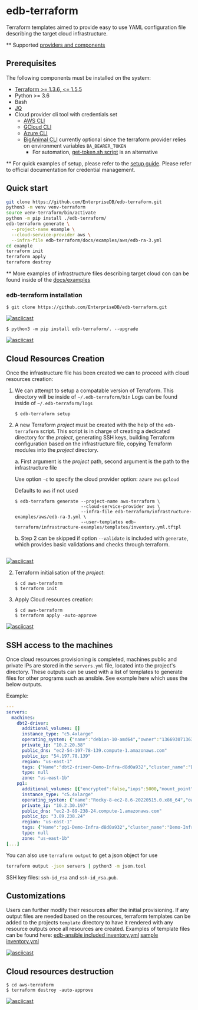 # edb-terraform

Terraform templates aimed to provide easy to use YAML configuration file
describing the target cloud infrastructure.

** Supported [providers and components](./docs/SUPPORTED.md)

## Prerequisites

The following components must be installed on the system:
- [Terraform >= 1.3.6, <= 1.5.5](https://developer.hashicorp.com/terraform/tutorials/aws-get-started/install-cli#install-terraform)
- Python >= 3.6
- Bash
- [JQ](https://jqlang.github.io/jq/download/)
- Cloud provider cli tool with credentials set
  - [AWS CLI](https://docs.aws.amazon.com/cli/latest/userguide/getting-started-install.html)
  - [GCloud CLI](https://cloud.google.com/sdk/docs/install-sdk)
  - [Azure CLI](https://learn.microsoft.com/en-us/cli/azure/install-azure-cli)
  - [BigAnimal CLI](https://www.enterprisedb.com/docs/biganimal/latest/reference/cli/) currently optional since the terraform provider relies on environment variables `BA_BEARER_TOKEN`
    - For automation, [get-token.sh script](https://raw.githubusercontent.com/EnterpriseDB/cloud-utilities/main/api/get-token.sh) is an alternative

** For quick examples of setup, please refer to the [setup guide](./docs/SETUP.md). Please refer to official documentation for credential management.

## Quick start
```bash
git clone https://github.com/EnterpriseDB/edb-terraform.git
python3 -m venv venv-terraform
source venv-terraform/bin/activate
python -m pip install ./edb-terraform/
edb-terraform generate \
  --project-name example \
  --cloud-service-provider aws \
  --infra-file edb-terraform/docs/examples/aws/edb-ra-3.yml
cd example
terraform init
terraform apply
terraform destroy
```

** More examples of infrastructure files describing target cloud con
can be found inside of the [docs/examples](./docs/examples/README.md)

### edb-terraform installation

```console
$ git clone https://github.com/EnterpriseDB/edb-terraform.git
```
[![asciicast](https://asciinema.org/a/593420.svg)](https://asciinema.org/a/593420)

```console
$ python3 -m pip install edb-terraform/. --upgrade
```
[![asciicast](https://asciinema.org/a/593421.svg)](https://asciinema.org/a/593421)
## Cloud Resources Creation

Once the infrastructure file has been created we can to proceed with cloud
resources creation:

  1. We can attempt to setup a compatable version of Terraform.
     This directory will be inside of `~/.edb-terraform/bin`
     Logs can be found inside of `~/.edb-terraform/logs`
    
     ```shell
     $ edb-terraform setup
     ```

  2. A new Terraform *project* must be created with the help of the
     `edb-terraform` script. This script is in charge of creating a dedicated
     directory for the *project*, generating SSH keys, building Terraform
     configuration based on the infrastructure file, copying Terraform modules
     into the *project* directory.

      a. First argument is the *project* path, second argument is the
     path to the infrastructure file
     
     Use option `-c` to specify the cloud provider option: `azure` `aws` `gcloud`
     
     Defaults to `aws` if not used
     ```shell
     $ edb-terraform generate --project-name aws-terraform \
                              --cloud-service-provider aws \
                              --infra-file edb-terraform/infrastructure-examples/aws/edb-ra-3.yml \
                              --user-templates edb-terraform/infrastructure-examples/templates/inventory.yml.tftpl
     ```

      b. Step 2 can be skipped if option `--validate` is included with `generate`,
     which provides basic validations and checks through terraform.

     ```

[![asciicast](https://asciinema.org/a/593423.svg)](https://asciinema.org/a/593423)

  2. Terraform initialisation of the *project*:
     ```shell
     $ cd aws-terraform
     $ terraform init
     ```

  3. Apply Cloud resources creation:
     ```shell
     $ cd aws-terraform
     $ terraform apply -auto-approve
     ```

[![asciicast](https://asciinema.org/a/593425.svg)](https://asciinema.org/a/593425)

## SSH access to the machines

Once cloud resources provisioning is completed, machines public and private IPs
are stored in the `servers.yml` file, located into the project's directory.
These outputs can be used with a list of templates to generate files for other programs such as ansible.
See example here which uses the below outputs. 

Example:

```yaml
---
servers:
  machines:
    dbt2-driver:
      additional_volumes: []
      instance_type: "c5.4xlarge"
      operating_system: {"name":"debian-10-amd64","owner":"136693071363","ssh_user":"admin"}
      private_ip: "10.2.20.38"
      public_dns: "ec2-54-197-78-139.compute-1.amazonaws.com"
      public_ip: "54.197.78.139"
      region: "us-east-1"
      tags: {"Name":"dbt2-driver-Demo-Infra-d8d0a932","cluster_name":"Demo-Infra","created_by":"edb-terraform","terraform_hex":"d8d0a932","terraform_id":"2NCpMg","terraform_time":"2023-05-24T21:09:11Z","type":"dbt2-driver"}
      type: null
      zone: "us-east-1b"
    pg1:
      additional_volumes: [{"encrypted":false,"iops":5000,"mount_point":"/opt/pg_data","size_gb":20,"type":"io2"},{"encrypted":false,"iops":5000,"mount_point":"/opt/pg_wal","size_gb":20,"type":"io2"}]
      instance_type: "c5.4xlarge"
      operating_system: {"name":"Rocky-8-ec2-8.6-20220515.0.x86_64","owner":"679593333241","ssh_user":"rocky"}
      private_ip: "10.2.30.197"
      public_dns: "ec2-3-89-238-24.compute-1.amazonaws.com"
      public_ip: "3.89.238.24"
      region: "us-east-1"
      tags: {"Name":"pg1-Demo-Infra-d8d0a932","cluster_name":"Demo-Infra","created_by":"edb-terraform","terraform_hex":"d8d0a932","terraform_id":"2NCpMg","terraform_time":"2023-05-24T21:09:11Z","type":"postgres"}
      type: null
      zone: "us-east-1b"
[...]
```

You can also use `terraform output` to get a json object for use
```bash
terraform output -json servers | python3 -m json.tool
```

SSH key files: `ssh-id_rsa` and `ssh-id_rsa.pub`.

## Customizations
Users can further modify their resources after the initial provisioning.
If any output files are needed based on the resources,
terraform templates can be added to the projects `template` directory to have it rendered with any resource outputs once all resources are created.
Examples of template files can be found here:
[edb-ansible included inventory.yml](./edbterraform/data/templates/user/inventory.yml.tftpl)
[sample inventory.yml](./infrastructure-examples/templates/inventory.yml.tftpl)

[![asciicast](https://asciinema.org/a/2SbGuMyEB2cpJK1QHeac8u5EY.svg)](https://asciinema.org/a/2SbGuMyEB2cpJK1QHeac8u5EY)

## Cloud resources destruction

```shell
$ cd aws-terraform
$ terraform destroy -auto-approve
```

[![asciicast](https://asciinema.org/a/593427.svg)](https://asciinema.org/a/593427)
